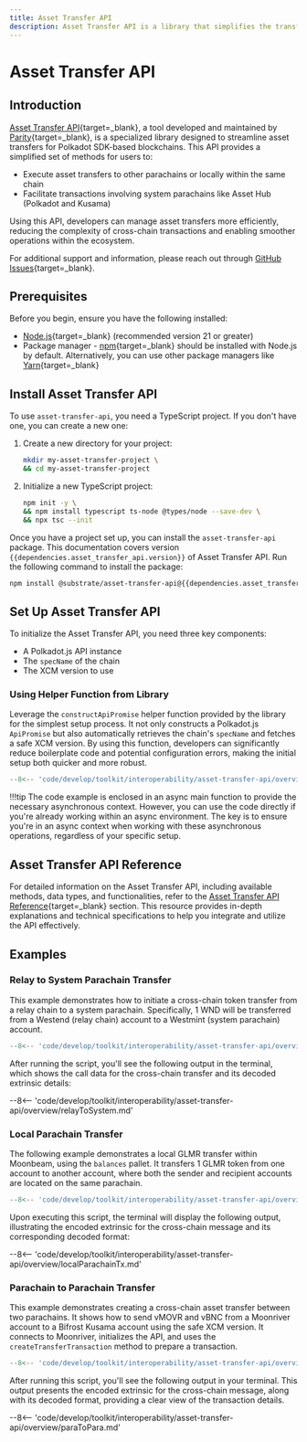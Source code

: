 ```yaml
---
title: Asset Transfer API
description: Asset Transfer API is a library that simplifies the transfer of assets for Polkadot SDK-based chains. It provides methods for cross-chain and local transfers.
---
```


# Asset Transfer API

## Introduction

[Asset Transfer API](https://github.com/paritytech/asset-transfer-api){target=\_blank}, a tool developed and maintained by [Parity](https://www.parity.io/){target=\_blank}, is a specialized library designed to streamline asset transfers for Polkadot SDK-based blockchains. This API provides a simplified set of methods for users to:

- Execute asset transfers to other parachains or locally within the same chain
- Facilitate transactions involving system parachains like Asset Hub (Polkadot and Kusama)

Using this API, developers can manage asset transfers more efficiently, reducing the complexity of cross-chain transactions and enabling smoother operations within the ecosystem.

For additional support and information, please reach out through [GitHub Issues](https://github.com/paritytech/asset-transfer-api/issues){target=\_blank}.

## Prerequisites

Before you begin, ensure you have the following installed:

- [Node.js](https://nodejs.org/en/){target=\_blank} (recommended version 21 or greater)
- Package manager - [npm](https://www.npmjs.com/){target=\_blank} should be installed with Node.js by default. Alternatively, you can use other package managers like [Yarn](https://yarnpkg.com/){target=\_blank}

## Install Asset Transfer API

To use `asset-transfer-api`, you need a TypeScript project. If you don't have one, you can create a new one:

1. Create a new directory for your project:

    ```bash
    mkdir my-asset-transfer-project \
    && cd my-asset-transfer-project
    ```

2. Initialize a new TypeScript project:

    ```bash
    npm init -y \
    && npm install typescript ts-node @types/node --save-dev \
    && npx tsc --init
    ```

Once you have a project set up, you can install the `asset-transfer-api` package. This documentation covers version `{{dependencies.asset_transfer_api.version}}` of Asset Transfer API. Run the following command to install the package:

```bash
npm install @substrate/asset-transfer-api@{{dependencies.asset_transfer_api.version}}
```

## Set Up Asset Transfer API

To initialize the Asset Transfer API, you need three key components:

- A Polkadot.js API instance
- The `specName` of the chain
- The XCM version to use

### Using Helper Function from Library

Leverage the `constructApiPromise` helper function provided by the library for the simplest setup process. It not only constructs a Polkadot.js `ApiPromise` but also automatically retrieves the chain's `specName` and fetches a safe XCM version. By using this function, developers can significantly reduce boilerplate code and potential configuration errors, making the initial setup both quicker and more robust.

```ts
--8<-- 'code/develop/toolkit/interoperability/asset-transfer-api/overview/setup.ts'
```

!!!tip
    The code example is enclosed in an async main function to provide the necessary asynchronous context. However, you can use the code directly if you're already working within an async environment. The key is to ensure you're in an async context when working with these asynchronous operations, regardless of your specific setup.

## Asset Transfer API Reference

For detailed information on the Asset Transfer API, including available methods, data types, and functionalities, refer to the [Asset Transfer API Reference](/develop/toolkit/interoperability/asset-transfer-api/reference){target=\_blank} section. This resource provides in-depth explanations and technical specifications to help you integrate and utilize the API effectively.

## Examples

### Relay to System Parachain Transfer

This example demonstrates how to initiate a cross-chain token transfer from a relay chain to a system parachain. Specifically, 1 WND will be transferred from a Westend (relay chain) account to a Westmint (system parachain) account.

```ts
--8<-- 'code/develop/toolkit/interoperability/asset-transfer-api/overview/relayToSystem.ts'
```

After running the script, you'll see the following output in the terminal, which shows the call data for the cross-chain transfer and its decoded extrinsic details:

--8<-- 'code/develop/toolkit/interoperability/asset-transfer-api/overview/relayToSystem.md'

### Local Parachain Transfer

The following example demonstrates a local GLMR transfer within Moonbeam, using the `balances` pallet. It transfers 1 GLMR token from one account to another account, where both the sender and recipient accounts are located on the same parachain.

```ts
--8<-- 'code/develop/toolkit/interoperability/asset-transfer-api/overview/localParachainTx.ts'
```

Upon executing this script, the terminal will display the following output, illustrating the encoded extrinsic for the cross-chain message and its corresponding decoded format:

--8<-- 'code/develop/toolkit/interoperability/asset-transfer-api/overview/localParachainTx.md'

### Parachain to Parachain Transfer

This example demonstrates creating a cross-chain asset transfer between two parachains. It shows how to send vMOVR and vBNC from a Moonriver account to a Bifrost Kusama account using the safe XCM version. It connects to Moonriver, initializes the API, and uses the `createTransferTransaction` method to prepare a transaction.

```ts
--8<-- 'code/develop/toolkit/interoperability/asset-transfer-api/overview/paraToPara.ts'
```

After running this script, you'll see the following output in your terminal. This output presents the encoded extrinsic for the cross-chain message, along with its decoded format, providing a clear view of the transaction details.

--8<-- 'code/develop/toolkit/interoperability/asset-transfer-api/overview/paraToPara.md'